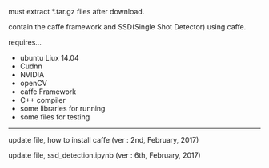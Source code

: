 must extract *.tar.gz files after download.

contain the caffe framework and SSD(Single Shot Detector) using caffe.

requires...

- ubuntu Liux 14.04
- Cudnn
- NVIDIA
- openCV
- caffe Framework
- C++ compiler
- some libraries for running
- some files for testing


********************************************************************

update file, how to install caffe (ver : 2nd, February, 2017)

update file, ssd_detection.ipynb (ver : 6th, February, 2017)
